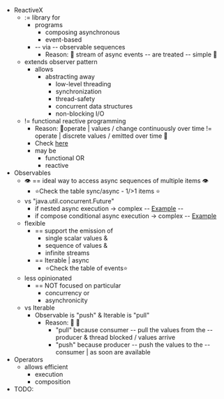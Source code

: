 * ReactiveX
  * := library for
    * programs
      * composing asynchronous
      * event-based
    * -- via -- observable sequences
      * Reason:  🧠 stream of async events -- are treated -- simple  🧠
  * extends observer pattern
    * allows
      * abstracting away
        * low-level threading
        * synchronization
        * thread-safety
        * concurrent data structures
        * non-blocking I/O
  * != functional reactive programming
    * Reason: 🧠operate | values / change continuously over time != operate | discrete values / emitted over time 🧠
    * Check [here](https://github.com/conal/talk-2015-essence-and-origins-of-frp)
    * may be
      * functional OR
      * reactive
* Observables
  * 👁️ == ideal way to access async sequences of multiple items 👁️
    * ⭐Check the table sync/async - 1/>1 items ⭐
  * vs "java.util.concurrent.Future"
    * if nested async execution -> complex -- [Example](https://gist.github.com/benjchristensen/4671081) --
    * if compose conditional async execution -> complex -- [Example](https://gist.github.com/benjchristensen/4671081#file-futuresb-java-L163)
  * flexible
    * == support the emission of 
      * single scalar values &
      * sequence of values &
      * infinite streams
    * == Iterable | async
      * ⭐Check the table of events⭐
  * less opinionated
    * == NOT focused on particular
      * concurrency or
      * asynchronicity
  * vs Iterable
    * Observable is "push" & Iterable is "pull"
      * Reason: 🧠 🧠
        * "pull" because consumer -- pull the values from the -- producer & thread blocked / values arrive
        * "push" because producer -- push the values to the -- consumer | as soon are available
* Operators
  * allows efficient
    * execution
    * composition
* TODO: